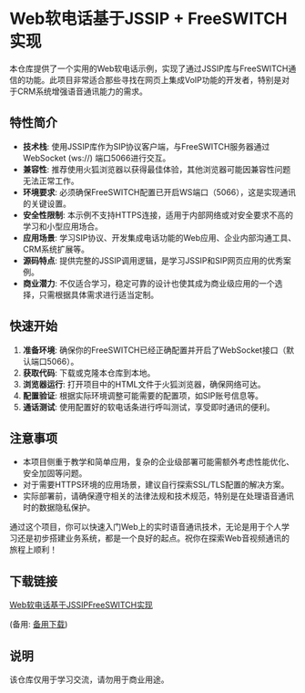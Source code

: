 # Web软电话基于JSSIP + FreeSWITCH实现

本仓库提供了一个实用的Web软电话示例，实现了通过JSSIP库与FreeSWITCH通信的功能。此项目非常适合那些寻找在网页上集成VoIP功能的开发者，特别是对于CRM系统增强语音通讯能力的需求。

## 特性简介

- **技术栈**: 使用JSSIP库作为SIP协议客户端，与FreeSWITCH服务器通过WebSocket (ws://) 端口5066进行交互。
- **兼容性**: 推荐使用火狐浏览器以获得最佳体验，其他浏览器可能因兼容性问题无法正常工作。
- **环境要求**: 必须确保FreeSWITCH配置已开启WS端口（5066），这是实现通讯的关键设置。
- **安全性限制**: 本示例不支持HTTPS连接，适用于内部网络或对安全要求不高的学习和小型应用场合。
- **应用场景**: 学习SIP协议、开发集成电话功能的Web应用、企业内部沟通工具、CRM系统扩展等。
- **源码特点**: 提供完整的JSSIP调用逻辑，是学习JSSIP和SIP网页应用的优秀案例。
- **商业潜力**: 不仅适合学习，稳定可靠的设计也使其成为商业级应用的一个选择，只需根据具体需求进行适当定制。

## 快速开始

1. **准备环境**: 确保你的FreeSWITCH已经正确配置并开启了WebSocket接口（默认端口5066）。
2. **获取代码**: 下载或克隆本仓库到本地。
3. **浏览器运行**: 打开项目中的HTML文件于火狐浏览器，确保网络可达。
4. **配置验证**: 根据实际环境调整可能需要的配置项，如SIP账号信息等。
5. **通话测试**: 使用配置好的软电话条进行呼叫测试，享受即时通讯的便利。

## 注意事项

- 本项目侧重于教学和简单应用，复杂的企业级部署可能需额外考虑性能优化、安全加固等问题。
- 对于需要HTTPS环境的应用场景，建议自行探索SSL/TLS配置的解决方案。
- 实际部署前，请确保遵守相关的法律法规和技术规范，特别是在处理语音通讯时的数据隐私保护。

通过这个项目，你可以快速入门Web上的实时语音通讯技术，无论是用于个人学习还是初步搭建业务系统，都是一个良好的起点。祝你在探索Web音视频通讯的旅程上顺利！

## 下载链接
[Web软电话基于JSSIPFreeSWITCH实现](https://pan.quark.cn/s/a613bbdbf993) 

(备用: [备用下载](https://pan.baidu.com/s/1DLtG3gi33mhzNH56LkrNbA?pwd=1234))

## 说明

该仓库仅用于学习交流，请勿用于商业用途。
